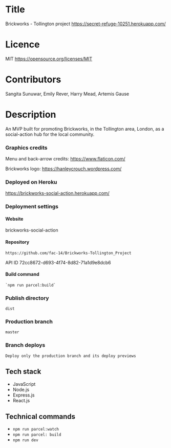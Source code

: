 # Title
Brickworks - Tollington project
https://secret-refuge-10251.herokuapp.com/

# Licence
MIT https://opensource.org/licenses/MIT

# Contributors
Sangita Sunuwar,
Emily Rever,
Harry Mead,
Artemis Gause

# Description
An MVP built for promoting Brickworks, in the Tollington area, London, as a social-action hub for the local community.

### Graphics credits
Menu and back-arrow credits: https://www.flaticon.com/

Brickworks logo: https://hanleycrouch.wordpress.com/


### Deployed on Heroku
https://brickworks-social-action.herokuapp.com/


### Deployment settings

#### Website
brickworks-social-action    

#### Repository
    https://github.com/fac-14/Brickworks-Tollington_Project
API ID
    72cc8672-d693-4f74-8d82-71a1d9e8dcb6



#### Build command
    `npm run parcel:build`

### Publish directory
    dist

### Production branch
    master

### Branch deploys
    Deploy only the production branch and its deploy previews

## Tech stack
* JavaScript
* Node.js
* Express.js
* React.js

## Technical commands
* `npm run parcel:watch`
* `npm run parcel: build`
* `npm run dev`
